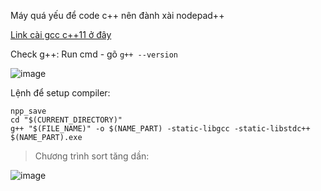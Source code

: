 Máy quá yếu để code c++ nên đành xài nodepad++

[Link cài gcc c++11 ở đây](https://www.mediafire.com/file/rpl5n7224bkpje1/gcc-11.1.0-no-debug.7z/file)

Check g++: Run cmd - gõ ``` g++ --version ```

![image](https://github.com/VanHoang110802/Tricks_IDEs/assets/108053955/0c6ea01b-3ef4-4214-8503-178ff9de92a8)

Lệnh để setup compiler:
```
npp_save
cd "$(CURRENT_DIRECTORY)" 
g++ "$(FILE_NAME)" -o $(NAME_PART) -static-libgcc -static-libstdc++
$(NAME_PART).exe
```

> Chương trình sort tăng dần:

![image](https://github.com/VanHoang110802/Tricks_IDEs/assets/108053955/7d160402-a21a-4fa7-a8ff-bc8e59ccf239)
